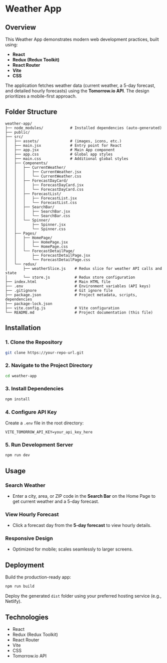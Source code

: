 # Weather App

## Overview
This Weather App demonstrates modern web development practices, built using:

- **React**
- **Redux (Redux Toolkit)**
- **React Router**
- **Vite**
- **CSS**

The application fetches weather data (current weather, a 5-day forecast, and detailed hourly forecasts) using the **Tomorrow.io API**. The design prioritizes a mobile-first approach.

## Folder Structure
```
weather-app/
├── node_modules/            # Installed dependencies (auto-generated)
├── public/
├── src/
│   ├── assets/              # (images, icons, etc.)
│   ├── main.jsx             # Entry point for React
│   ├── app.jsx              # Main App component
│   ├── app.css              # Global app styles
│   ├── main.css             # Additional global styles
│   ├── Components/
│   │   ├── CurrentWeather/
│   │   │   ├── CurrentWeather.jsx
│   │   │   └── CurrentWeather.css
│   │   ├── ForecastDayCard/
│   │   │   ├── ForecastDayCard.jsx
│   │   │   └── ForecastDayCard.css
│   │   ├── ForecastList/
│   │   │   ├── ForecastList.jsx
│   │   │   └── ForecastList.css
│   │   ├── SearchBar/
│   │   │   ├── SearchBar.jsx
│   │   │   └── SearchBar.css
│   │   └── Spinner/
│   │       ├── Spinner.jsx
│   │       └── Spinner.css
│   ├── Pages/
│   │   ├── HomePage/
│   │   │   ├── HomePage.jsx
│   │   │   └── HomePage.css
│   │   └── ForecastDetailPage/
│   │       ├── ForecastDetailPage.jsx
│   │       └── ForecastDetailPage.css
│   └── redux/
│       ├── weatherSlice.js    # Redux slice for weather API calls and state
│       └── store.js           # Redux store configuration
├── index.html                 # Main HTML file
├── .env                       # Environment variables (API keys)
├── .gitignore                 # Git ignore file
├── package.json               # Project metadata, scripts, dependencies
├── package-lock.json          
├── vite.config.js             # Vite configuration
└── README.md                  # Project documentation (this file)
```

## Installation

### 1. Clone the Repository
```bash
git clone https://your-repo-url.git
```

### 2. Navigate to the Project Directory
```bash
cd weather-app
```

### 3. Install Dependencies
```bash
npm install
```

### 4. Configure API Key
Create a `.env` file in the root directory:

```env
VITE_TOMORROW_API_KEY=your_api_key_here
```

### 5. Run Development Server
```bash
npm run dev
```

## Usage

### Search Weather
- Enter a city, area, or ZIP code in the **Search Bar** on the Home Page to get current weather and a 5-day forecast.

### View Hourly Forecast
- Click a forecast day from the **5-day forecast** to view hourly details.

### Responsive Design
- Optimized for mobile; scales seamlessly to larger screens.

## Deployment

Build the production-ready app:
```bash
npm run build
```
Deploy the generated `dist` folder using your preferred hosting service (e.g., Netlify).

## Technologies
- React
- Redux (Redux Toolkit)
- React Router
- Vite
- CSS
- Tomorrow.io API
